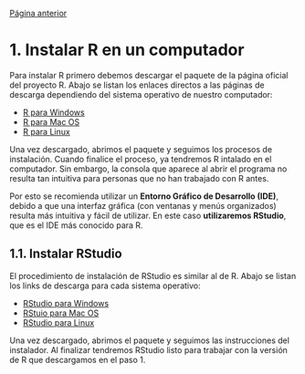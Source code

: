 [Página anterior](introduccion_uso_R.md)
# 1. Instalar R en un computador
Para instalar R primero debemos descargar el paquete de la página oficial del proyecto R. Abajo se listan los enlaces directos a las páginas de descarga dependiendo del sistema operativo de nuestro computador:

- [R para Windows](https://www.icesi.edu.co/CRAN/bin/windows/base/R-4.0.3-win.exe)
- [R para Mac OS](https://www.icesi.edu.co/CRAN/bin/macosx/R-4.0.2.pkg)
- [R para Linux](https://www.icesi.edu.co/CRAN/bin/linux/)

Una vez descargado, abrimos el paquete y seguimos los procesos de instalación. Cuando finalice el proceso, ya tendremos R intalado en el computador. Sin embargo, la consola que aparece al abrir el programa no resulta tan intuitiva para personas que no han trabajado con R antes.

Por esto se recomienda utilizar un **Entorno Gráfico de Desarrollo (IDE)**, debido a que una interfaz gráfica (con ventanas y menús organizados) resulta más intuitiva y fácil de utilizar. En este caso **utilizaremos RStudio**, que es el IDE más conocido para R.

## 1.1. Instalar RStudio
El procedimiento de instalación de RStudio es similar al de R. Abajo se listan los links de descarga para cada sistema operativo:

- [RStudio para Windows](https://download1.rstudio.org/desktop/windows/RStudio-1.3.1056.exe)
- [RStuio para Mac OS](https://download1.rstudio.org/desktop/macos/RStudio-1.3.1056.dmg)
- [RStudio para Linux]( https://rstudio.com/products/rstudio/download/#download)

Una vez descargado, abrimos el paquete y seguimos las instrucciones del instalador. Al finalizar tendremos RStudio listo para trabajar con la versión de R que descargamos en el paso 1.
